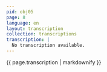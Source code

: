 ```yaml
---
pid: obj05
page: 8
language: en
layout: transcription
collection: transcriptions
transcription: |
  No transcription available.
---
```


{{ page.transcription | markdownify }}
